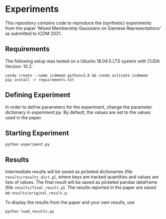 # Experiments
This repository contains code to reproduce the (synthetic) experiments from the paper 'Mixed Membership Gaussians on Siamese Representations' as submitted to ICDM 2021.

## Requirements
The following setup was tested on a Ubuntu 18.04.5 LTS system with CUDA Version: 10.2:

```
conda create --name icdmmom python=3.8 && conda activate icdmmom
pip install -r requirements.txt
```

## Defining Experiment
In order to define parameters for the experiment, change the parameter dictionary in *experiment.py*.
By default, the values are set to the values used in the paper.
## Starting Experiment
```
python experiment.py
```
## Results
Intermediate results will be saved as pickeled dictionaries (file `results/results_dict.p`), where keys are tracked quantities and values are lists of values.
The final result will be saved as pickeled pandas dataframe (file `results/final_result.p`). 
The results reported in the paper are saved as `results/original_result.p`.

To display the results from the paper and your own results, use
```
python load_results.py
```
